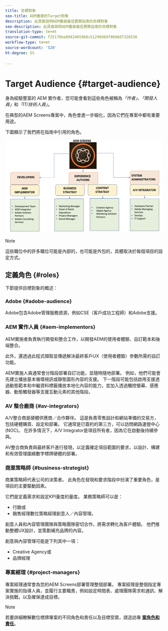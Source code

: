 ```yaml
---
title: 目標對象
seo-title: AEM畫面的Target對象
description: 此頁面說明AEM畫面最佳實務指南的目標對象
seo-description: 此頁面說明AEM畫面最佳實務指南的目標對象
translation-type: tm+mt
source-git-commit: f25176be89424059b8c51296969f069687328536
workflow-type: tm+mt
source-wordcount: '520'
ht-degree: 5%

---
```



# Target Audience {#target-audience}

身為經驗豐富的 AEM 實作者，您可能會看到這些角色被稱為&#x200B;*「作者」*、*「開發人員」*&#x200B;和&#x200B;*「IT/技術人員」*。

在典型的AEM Screens專案中，角色會進一步細化，因為它們在專案中都有重要用途。

下圖顯示了我們將在指南中引用的角色。

![](/help/assets/roles-used.png)

>[!NOTE]
>
>這些職位中的許多職位可能是內部的，也可能是外包的，具體取決於每個項目的設定方式。

## 定義角色 {#roles}

下節提供目標對象的概述：

### Adobe {#adobe-audience}

Adobe包含Adobe管理服務資源，例如CSE（客戶成功工程師）和Adobe支援。

### AEM 實作人員 {#aem-implementors}

AEM實施者負責執行開發和整合工作，以開發AEM的使用者體驗、自訂範本和後端整合。

此外，還透過此程式擷取並傳遞解決最終客戶UX（使用者體驗）參數所需的自訂功能。

AEM實施人員通常會分階段部署自訂功能，並隨時隨地部署。 例如，他們可能會先建立播放基本循環視訊或靜態圖形內容的支援。 下一階段可能包括啟用支援透過動態範本和中繼資料標籤播放本地化內容的能力，並加入透過觸控螢幕、感應器、動態觸發器等支援互動元素的其他階段。

### AV 整合廠商 {#av-integrators}

A/V整合商是硬體供應商／合作夥伴。 這是負責零售設計和網站準備的交易方，包括硬體購買、設定和部署。 它通常是已簽約的第三方，可以訪問網路運營中心(NOC)。 在許多情況下，A/V Integrator是項目所有者，因為它在啟動後持續參與。

AV整合商負責與最終客戶進行發現，以定義確定項目範圍的要求，以設計、構建和有效管理圍繞數字標牌硬體的部署。

### 商業策略師 {#business-strategist}

商業策略師代表公司的決策者。 此角色在發現和要求階段中扮演了重要角色，是項目的主要驅動因素。

它們是定義需求和設定KPI量度的量度。 業務策略師可以是：

* 行銷或
* 銷售經理數位策略經理創意人／內容管理。

創意人員和內容管理團隊與策略團隊密切合作，將需求轉化為客戶體驗。 他們推動整體UX設計，並策劃補充品牌的內容。

創意與內容管理可能是下列其中一項：

* Creative Agency或
* 品牌經理

### 專案經理 {#project-managers}

專案經理通常會為您的AEM Screens部署管理整個部署。 專案經理是整個指定專案實施的指導人員，並履行主要職責，例如設定時間表、處理團隊需求和通訊、解決挑戰，以及確保達成目標。

>[!NOTE]
>
>若要詳細瞭解數位標牌專案的不同角色和責任以及目標受眾，請造訪專 **[案角色和責任](https://helpx.adobe.com/experience-manager/6-5/screens/using/project-roles-responsibilities.html)**。
